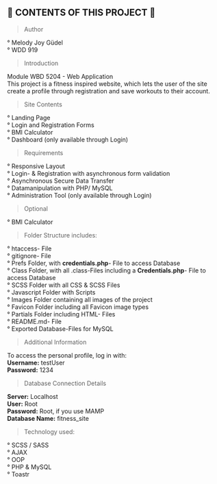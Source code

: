 🏃‍ CONTENTS OF THIS PROJECT 👟
---------------------

> Author

° Melody Joy Güdel <br>
° WDD 919

> Introduction

Module WBD 5204 - Web Application <br>
This project is a fitness inspired website, which lets the user of the site create a profile through registration and save workouts to their account.

 > Site Contents

° Landing Page <br>
° Login and Registration Forms <br>
° BMI Calculator <br>
° Dashboard (only available through Login)<br>

 > Requirements

° Responsive Layout <br>
° Login- & Registration with asynchronous form validation<br>
° Asynchronous Secure Data Transfer <br>
° Datamanipulation with PHP/ MySQL <br>
° Administration Tool (only available through Login)

 > Optional

° BMI Calculator <br>

> Folder Structure includes:

° htaccess- File <br>
° gitignore- File <br>
° Prefs Folder, with <b>credentials.php</b>- File to access Database<br>
° Class Folder, with all .class-Files including a <b>Credentials.php</b>- File to access Database<br>
° SCSS Folder with all CSS & SCSS Files<br>
° Javascript Folder with Scripts<br>
° Images Folder containing all images of the project<br>
° Favicon Folder including all Favicon image types <br>
° Partials Folder including HTML- Files <br>
° README.md- File<br>
° Exported Database-Files for MySQL<br>

> Additional Information

To access the personal profile, log in with: <br>
<b>Username:</b> testUser <br>
<b>Password:</b> 1234 <br>

> Database Connection Details

<b>Server:</b> Localhost <br>
<b>User:</b> Root <br>
<b>Password:</b> Root, if you use MAMP <br>
<b>Database Name:</b> fitness_site <br>

> Technology used:

° SCSS / SASS <br>
° AJAX<br>
° OOP <br>
° PHP & MySQL <br>
° Toastr <br>




